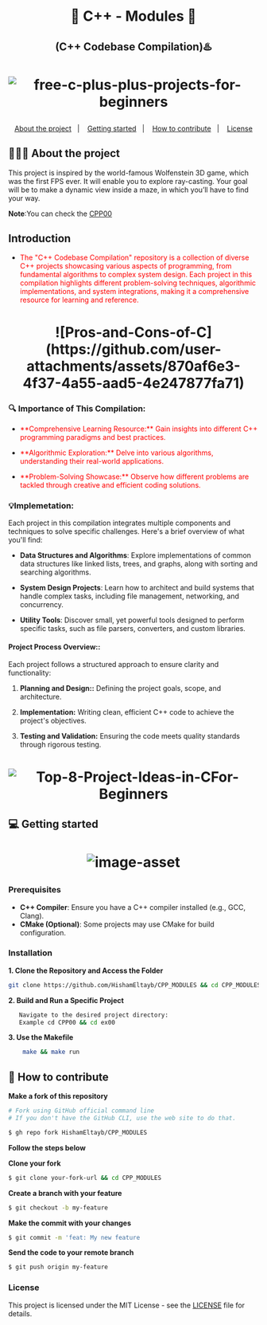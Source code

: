 <h1 align="center">
    🔸 C++ - Modules 🔸
</h2>
   <h2 align="center">
      (C++ Codebase Compilation)♨️
</h2>

<h1 align="center">
   
   

![free-c-plus-plus-projects-for-beginners](https://github.com/user-attachments/assets/b75fbaa5-8797-45c8-a52a-4a90d47ad8d3)



</h1>

<p align="center">
  <a href="#-about-the-project">About the project</a>&nbsp;&nbsp;&nbsp;|&nbsp;&nbsp;&nbsp;
  <a href="#-getting-started">Getting started</a>&nbsp;&nbsp;&nbsp;|&nbsp;&nbsp;&nbsp;
  <a href="#-how-to-contribute">How to contribute</a>&nbsp;&nbsp;&nbsp;|&nbsp;&nbsp;&nbsp;
  <a href="LICENSE">License</a>
</p>

## 👨🏻‍💻 About the project
This project is inspired by the world-famous Wolfenstein 3D game, which was the first FPS ever. It will enable you to explore ray-casting. Your goal will be to make a dynamic view inside a maze, in which you’ll have to find your way.</p>
**Note**:You can check the [CPP00](CPP_00/others/C++%20-%20Module%2000.pdf)

## Introduction
- <p style="color: red;">The "C++ Codebase Compilation" repository is a collection of diverse C++ projects showcasing various aspects of programming, from fundamental algorithms to complex system design. Each project in this compilation highlights different problem-solving techniques, algorithmic implementations, and system integrations, making it a comprehensive resource for learning and reference.</p>

<h1 align="center">
![Pros-and-Cons-of-C](https://github.com/user-attachments/assets/870af6e3-4f37-4a55-aad5-4e247877fa71)
</h1>


### 🔍 Importance of This Compilation:

* <p style="color: red;">**Comprehensive Learning Resource:** Gain insights into different C++ programming paradigms and best practices.
* <p style="color: red;">**Algorithmic Exploration:** Delve into various algorithms, understanding their real-world applications.
* <p style="color: red;">**Problem-Solving Showcase:** Observe how different problems are tackled through creative and efficient coding solutions.

### 💡Implemetation:
Each project in this compilation integrates multiple components and techniques to solve specific challenges. Here's a brief overview of what you'll find:

- **Data Structures and Algorithms**: Explore implementations of common data structures like linked lists, trees, and graphs, along with sorting and searching algorithms.

- **System Design Projects**: Learn how to architect and build systems that handle complex tasks, including file management, networking, and concurrency.

- **Utility Tools**: Discover small, yet powerful tools designed to perform specific tasks, such as file parsers, converters, and custom libraries.

#### Project Process Overview::

Each project follows a structured approach to ensure clarity and functionality:

1. **Planning and Design::**
     Defining the project goals, scope, and architecture.

2. **Implementation:**
     Writing clean, efficient C++ code to achieve the project's objectives.

3. **Testing and Validation:**
     Ensuring the code meets quality standards through rigorous testing.

<h1 align="center">

![Top-8-Project-Ideas-in-CFor-Beginners](https://github.com/user-attachments/assets/60de5902-b3a3-4be9-95ce-6d14d72d18a6)

</h1>


## 💻 Getting started

<h1 align="center">
   
![image-asset](https://github.com/user-attachments/assets/17cb684b-bd48-4052-bd4f-fb87bf92f69b)

   
</h1>

### Prerequisites

- **C++ Compiler**: Ensure you have a C++ compiler installed (e.g., GCC, Clang).
- **CMake (Optional)**: Some projects may use CMake for build configuration.


### Installation

**1. Clone the Repository and Access the Folder**

```bash
git clone https://github.com/HishamEltayb/CPP_MODULES && cd CPP_MODULES
```

**2. Build and Run a Specific Project**
```bash
   Navigate to the desired project directory:
   Example cd CPP00 && cd ex00
```

**3. Use the Makefile**

```bash
	make && make run
```

## 🤔 How to contribute

**Make a fork of this repository**

```bash
# Fork using GitHub official command line
# If you don't have the GitHub CLI, use the web site to do that.

$ gh repo fork HishamEltayb/CPP_MODULES
```

**Follow the steps below**


**Clone your fork**
```bash
$ git clone your-fork-url && cd CPP_MODULES
```

**Create a branch with your feature**
```bash
$ git checkout -b my-feature
```

**Make the commit with your changes**
```bash
$ git commit -m 'feat: My new feature
```

**Send the code to your remote branch**
```bash
$ git push origin my-feature
```

### License
   This project is licensed under the MIT License - see the [LICENSE](LICENSE) file for details.






